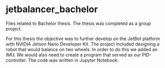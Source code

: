 # jetbalancer_bachelor
Files related to Bachelor thesis. The thesis was completed as a group project. 

For this thesis the objective was to further develop on the JetBot platform with NVIDIA Jetson Nano Developer Kit. 
The project included designing a robot that would balance on two wheels. 
In order to do this we added an IMU. 
We would also need to create a program that served as our PID-controller. 
The code was written in Jupyter Notebook.

